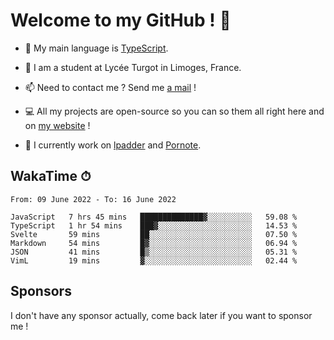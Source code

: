 # Welcome to my GitHub ! 🌃

- 🔭 My main language is [TypeScript](https://www.typescriptlang.org/).

- 🌱 I am a student at Lycée Turgot in Limoges, France.

- 📫 Need to contact me ? Send me <a href="mailto:mikkel@milescode.dev">a mail</a> !

- 💻 All my projects are open-source so you can so them all right here and on <a href="https://www.vexcited.ml">my website</a> !

- 👀 I currently work on [lpadder](https://github.com/Vexcited/lpadder) and [Pornote](https://github.com/Vexcited/Pornote).

## WakaTime ⏱

<!--START_SECTION:waka-->

```text
From: 09 June 2022 - To: 16 June 2022

JavaScript   7 hrs 45 mins   ██████████████▓░░░░░░░░░░   59.08 %
TypeScript   1 hr 54 mins    ███▓░░░░░░░░░░░░░░░░░░░░░   14.53 %
Svelte       59 mins         ██░░░░░░░░░░░░░░░░░░░░░░░   07.50 %
Markdown     54 mins         █▓░░░░░░░░░░░░░░░░░░░░░░░   06.94 %
JSON         41 mins         █▒░░░░░░░░░░░░░░░░░░░░░░░   05.31 %
VimL         19 mins         ▓░░░░░░░░░░░░░░░░░░░░░░░░   02.44 %
```

<!--END_SECTION:waka-->

## Sponsors

I don't have any sponsor actually, come back later if you want to sponsor me !

